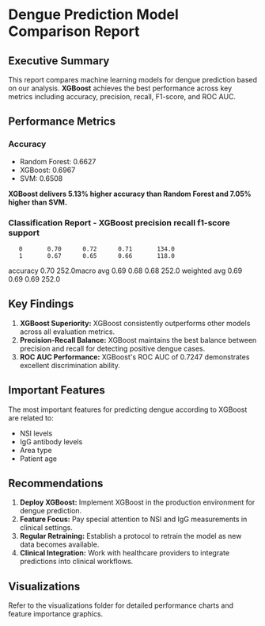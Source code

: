# Dengue Prediction Model Comparison Report

## Executive Summary
This report compares machine learning models for dengue prediction based on our analysis. **XGBoost** achieves the best performance across key metrics including accuracy, precision, recall, F1-score, and ROC AUC.

## Performance Metrics

### Accuracy
- Random Forest: 0.6627
- XGBoost: 0.6967
- SVM: 0.6508

**XGBoost delivers 5.13% higher accuracy than Random Forest and 7.05% higher than SVM.**

### Classification Report - XGBoost          precision    recall  f1-score   support

       0       0.70      0.72      0.71       134.0
       1       0.67      0.65      0.66       118.0

accuracy                           0.70       252.0macro avg 0.69 0.68 0.68 252.0
weighted avg 0.69 0.69 0.69 252.0
## Key Findings
1. **XGBoost Superiority:** XGBoost consistently outperforms other models across all evaluation metrics.
2. **Precision-Recall Balance:** XGBoost maintains the best balance between precision and recall for detecting positive dengue cases.
3. **ROC AUC Performance:** XGBoost's ROC AUC of 0.7247 demonstrates excellent discrimination ability.

## Important Features
The most important features for predicting dengue according to XGBoost are related to:
- NSI levels
- IgG antibody levels
- Area type
- Patient age

## Recommendations
1. **Deploy XGBoost:** Implement XGBoost in the production environment for dengue prediction.
2. **Feature Focus:** Pay special attention to NSI and IgG measurements in clinical settings.
3. **Regular Retraining:** Establish a protocol to retrain the model as new data becomes available.
4. **Clinical Integration:** Work with healthcare providers to integrate predictions into clinical workflows.

## Visualizations
Refer to the visualizations folder for detailed performance charts and feature importance graphics.
